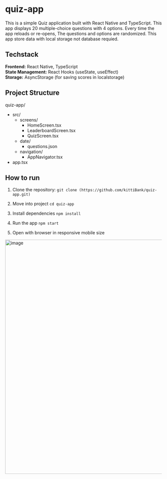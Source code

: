 # quiz-app

This is a simple Quiz application built with React Native and TypeScript. This app displays 20 multiple-choice questions with 4 options. Every time the app reloads or re-opens, The questions and options are randomized. This app store data with local storage not database requied.

## Techstack
**Frontend:** React Native, TypeScript  
**State Management:** React Hooks (useState, useEffect)  
**Storage:** AsyncStorage (for saving scores in localstorage)

## Project Structure
quiz-app/
- src/
    - screens/
        - HomeScreen.tsx
        - LeaderboardScreen.tsx
        - QuizScreen.tsx
    - date/
        - questions.json
    - navigation/
        - AppNavigator.tsx
- app.tsx

## How to run

1. Clone the repository:
```git clone (https://github.com/kittiBank/quiz-app.git)```

2. Move into project
```cd quiz-app```

3. Install dependencies
```npm install```

4. Run the app
```npm start```

5. Open with browser in responsive mobile size
<img width="1820" height="752" alt="image" src="https://github.com/user-attachments/assets/8f0ac89d-1def-4863-8114-5dc04cf5321d" />




